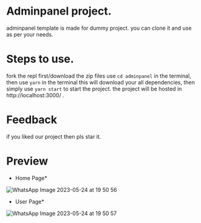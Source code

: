 # Adminpanel project.
adminpanel template is made for dummy project.
you can clone it and use as per your needs.

# Steps to use.
fork the repl first/download the zip files
use `cd adminpanel` in the terminal,
then use `yarn` in the terminal this will download your all dependencies,
then simply use `yarn start` to start the project.
the project will be hosted in http://localhost:3000/ .

# Feedback
if you liked our project then pls star it.

# Preview
* Home Page*

![WhatsApp Image 2023-05-24 at 19 50 56](https://github.com/SkidGod4444/Adminpanel/assets/120477159/275cc6b7-73e3-4b0d-a0a9-86d98be6ec9d)

* User Page*

![WhatsApp Image 2023-05-24 at 19 50 57](https://github.com/SkidGod4444/Adminpanel/assets/120477159/0615c9d8-db26-42d0-bbf6-53f3d64c7ad3)

